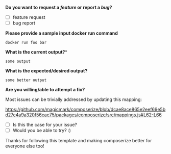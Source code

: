 <!-- *Before creating an issue please make sure you are using the latest version of composerize/cleared your browser cache.* -->

**Do you want to request a *feature* or report a *bug*?**

- [ ] feature request
- [ ] bug report

**Please provide a sample input docker run command**
```
docker run foo bar
```

**What is the current output?***
```
some output
```

**What is the expected/desired output?**
```
some better output
```

**Are you willing/able to attempt a fix?**

Most issues can be trivially addressed by updating this mapping: 

https://github.com/magicmark/composerize/blob/dcae8ace865e2eef69e5bd27c4a9a320f56cac75/packages/composerize/src/mappings.js#L62-L66

- [ ] Is this the case for your issue?
- [ ] Would you be able to try? :) 

Thanks for following this template and making composerize better for everyone else too!
